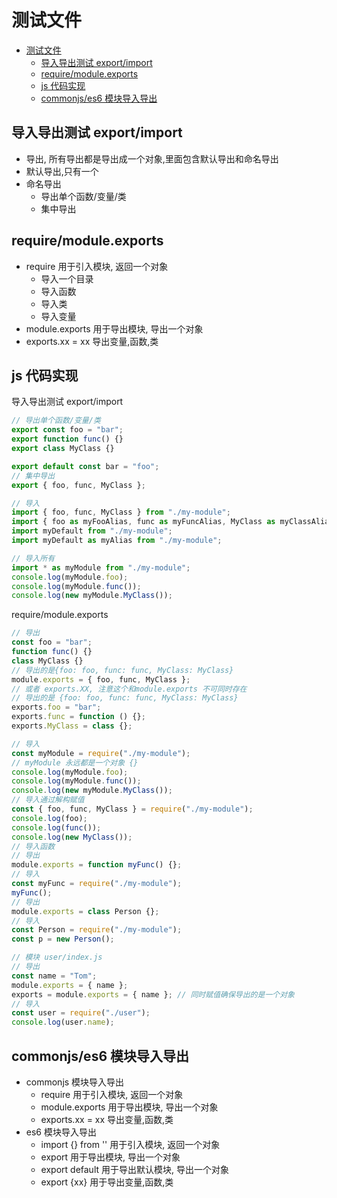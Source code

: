 # 测试文件

- [测试文件](#测试文件)
  - [导入导出测试 export/import](#导入导出测试-exportimport)
  - [require/module.exports](#requiremoduleexports)
  - [js 代码实现](#js-代码实现)
  - [commonjs/es6 模块导入导出](#commonjses6-模块导入导出)

## 导入导出测试 export/import

- 导出, 所有导出都是导出成一个对象,里面包含默认导出和命名导出
- 默认导出,只有一个
- 命名导出
  - 导出单个函数/变量/类
  - 集中导出

## require/module.exports

- require 用于引入模块, 返回一个对象
  - 导入一个目录
  - 导入函数
  - 导入类
  - 导入变量
- module.exports 用于导出模块, 导出一个对象
- exports.xx = xx 导出变量,函数,类

## js 代码实现

导入导出测试 export/import

```js
// 导出单个函数/变量/类
export const foo = "bar";
export function func() {}
export class MyClass {}

export default const bar = "foo";
// 集中导出
export { foo, func, MyClass };

// 导入
import { foo, func, MyClass } from "./my-module";
import { foo as myFooAlias, func as myFuncAlias, MyClass as myClassAlias } from "./my-module";
import myDefault from "./my-module";
import myDefault as myAlias from "./my-module";

// 导入所有
import * as myModule from "./my-module";
console.log(myModule.foo);
console.log(myModule.func());
console.log(new myModule.MyClass());
```

require/module.exports

```js
// 导出
const foo = "bar";
function func() {}
class MyClass {}
// 导出的是{foo: foo, func: func, MyClass: MyClass}
module.exports = { foo, func, MyClass };
// 或者 exports.XX, 注意这个和module.exports 不可同时存在
// 导出的是 {foo: foo, func: func, MyClass: MyClass}
exports.foo = "bar";
exports.func = function () {};
exports.MyClass = class {};

// 导入
const myModule = require("./my-module");
// myModule 永远都是一个对象 {}
console.log(myModule.foo);
console.log(myModule.func());
console.log(new myModule.MyClass());
// 导入通过解构赋值
const { foo, func, MyClass } = require("./my-module");
console.log(foo);
console.log(func());
console.log(new MyClass());
// 导入函数
// 导出
module.exports = function myFunc() {};
// 导入
const myFunc = require("./my-module");
myFunc();
// 导出
module.exports = class Person {};
// 导入
const Person = require("./my-module");
const p = new Person();

// 模块 user/index.js
// 导出
const name = "Tom";
module.exports = { name };
exports = module.exports = { name }; // 同时赋值确保导出的是一个对象
// 导入
const user = require("./user");
console.log(user.name);
```

## commonjs/es6 模块导入导出

- commonjs 模块导入导出
  - require 用于引入模块, 返回一个对象
  - module.exports 用于导出模块, 导出一个对象
  - exports.xx = xx 导出变量,函数,类
- es6 模块导入导出
  - import {} from '' 用于引入模块, 返回一个对象
  - export 用于导出模块, 导出一个对象
  - export default 用于导出默认模块, 导出一个对象
  - export {xx} 用于导出变量,函数,类
